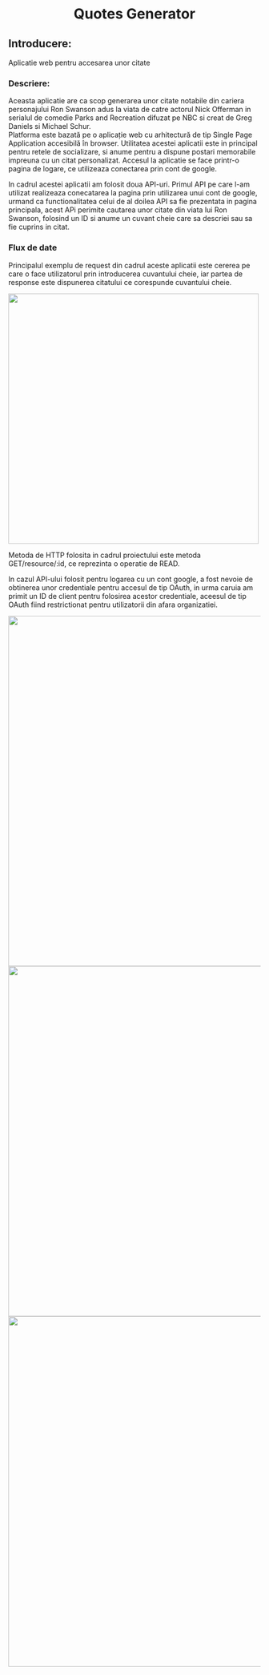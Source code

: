 <h1 align = "center">
  Quotes Generator
  </h1>
  <h2>
Introducere:
</h2>
<p>Aplicatie web pentru accesarea unor citate</p>
  
  <h3>
  Descriere:
  </h3>
  <p>Aceasta aplicatie are ca scop generarea unor citate notabile din cariera personajului Ron Swanson adus la
viata de catre actorul Nick Offerman in serialul de comedie Parks and Recreation difuzat pe NBC si 
creat de  Greg Daniels si Michael Schur.</br> Platforma este bazată pe o aplicație web cu arhitectură de tip Single Page Application accesibilă în browser. Utilitatea acestei aplicatii este in principal pentru retele de socializare, si anume pentru a dispune postari memorabile impreuna cu un citat personalizat. Accesul la aplicatie se face printr-o pagina de logare, ce utilizeaza conectarea prin cont de google.</p>
<p>In cadrul acestei aplicatii am folosit doua API-uri. Primul API pe care l-am utilizat realizeaza conecatarea la pagina prin utilizarea unui cont de google, urmand ca functionalitatea celui de al doilea API sa fie prezentata in pagina principala, acest APi perimite cautarea unor citate din viata lui Ron Swanson, folosind un ID si anume un cuvant cheie care sa descriei sau sa fie cuprins in citat.  </p>

<h3>
  Flux de date
  </h3>
  <p>Principalul exemplu de request din cadrul aceste aplicatii este cererea pe care o face utilizatorul prin introducerea cuvantului cheie, iar partea de response este dispunerea citatului ce corespunde cuvantului cheie.</p>
  <img src = "https://user-images.githubusercontent.com/83892945/117584060-4a102880-b113-11eb-99f7-84c697a7aa3a.png" width = "500">
  <p> Metoda de HTTP folosita in cadrul proiectului este metoda GET/resource/:id, ce reprezinta o operatie de READ.</p>
  <p> In cazul API-ului folosit pentru logarea cu un cont google, a fost nevoie de obtinerea unor credentiale pentru accesul de tip OAuth, in urma caruia am primit un ID de client pentru folosirea acestor credentiale, aceesul de tip OAuth fiind restrictionat pentru utilizatorii din afara organizatiei.</p>
  
 <img src = "https://user-images.githubusercontent.com/83892945/117584661-e7b92700-b116-11eb-9c86-9b1bea419ad0.png" width = "700">
 <img src = "https://user-images.githubusercontent.com/83892945/117584668-eb4cae00-b116-11eb-9d87-a5d14ae1587c.png" width = "700">
 <img src = "https://user-images.githubusercontent.com/83892945/117584672-f1db2580-b116-11eb-9b46-4edf58870a9c.png" width = "700">



  



